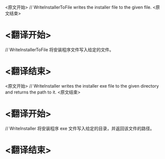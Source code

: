 
<原文开始>
// WriteInstallerToFile writes the installer file to the given file.
<原文结束>

# <翻译开始>
// WriteInstallerToFile 将安装程序文件写入给定的文件。
# <翻译结束>


<原文开始>
// WriteInstaller writes the installer exe file to the given directory and returns the path to it.
<原文结束>

# <翻译开始>
// WriteInstaller 将安装程序 exe 文件写入给定的目录，并返回该文件的路径。
# <翻译结束>

